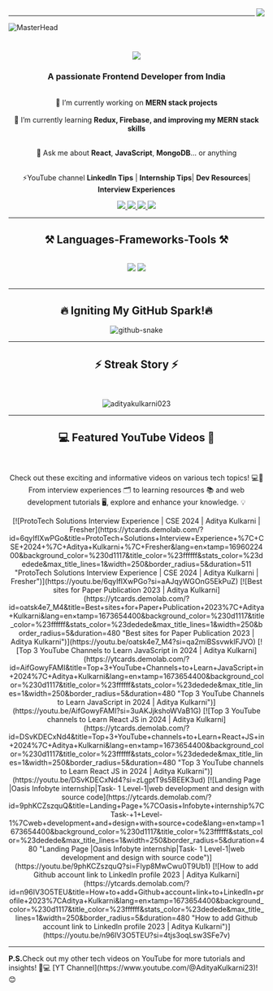 
<img align="right" src="https://visitor-badge.laobi.icu/badge?page_id=Adityakulkarni023.Adityakulkarni023" />
<hr/>

![MasterHead](https://firebasestorage.googleapis.com/v0/b/flexi-coding.appspot.com/o/dempgi7-520f8d5f-63d4-4453-8822-dbc149ae27f8.gif?alt=media&token=91c0c7b2-93c3-4029-b011-1a8703c5730d)

<h1 align="center">
    <img src="https://readme-typing-svg.herokuapp.com/?font=Righteous&size=35&center=true&vCenter=true&width=500&height=70&duration=4000&lines=Hi+There!+👋;+I'm+Aditya+Kulkarni!;" />
</h1>

<h3 align="center"><b>A passionate Frontend Developer from India</b></h3>

<br/>

<div align="center">
🔭 I’m currently working on <b>MERN stack projects</b>
<br/>
<br />
🌱 I’m currently learning <b>Redux, Firebase, and improving my MERN stack skills</b>
<br/>
<br />

 💬 Ask me about <b>React</b>, <b>JavaScript</b>, <b>MongoDB</b>... or anything
<br/>
<br />

 ⚡YouTube channel <b>LinkedIn Tips</b> | <b>Internship Tips</b>| <b>Dev Resources</b>| <b>Interview Experiences</b>
</div>

<div align="center"> 
  <a href="mailto:adityakulkarni023@gmail.com">
    <img src="https://img.shields.io/badge/Gmail-333333?style=for-the-badge&logo=gmail&logoColor=red" />
  </a>
  <a href="https://www.linkedin.com/in/aditya-kulkarni23/" target="_blank">
    <img src="https://img.shields.io/badge/LinkedIn-0077B5?style=for-the-badge&logo=linkedin&logoColor=white" />
  </a>
  <a href="https://adityafolio023.netlify.app/" target="_blank">
    <img src="https://img.shields.io/badge/Portfolio-FF5722?style=for-the-badge&logo=todoist&logoColor=white" />
  </a>
  <a href="https://www.youtube.com/@AdityaKulkarni23" target="_blank">
    <img src="https://img.shields.io/badge/YouTube-FF0000?style=for-the-badge&logo=youtube&logoColor=white" />
  </a>
</div>

<hr/>

<h2 align="center"><b>⚒️ Languages-Frameworks-Tools ⚒️</b></h2>
<br/>
<div align="center">
    <img src="https://skillicons.dev/icons?i=react,bootstrap,html,css,vscode,github,figma,tailwind,git,npm" />
    <img src="https://skillicons.dev/icons?i=nodejs,javascript,typescript,express,firebase,mongodb,mysql" /><br>
</div>
<br/>
<hr/>

<div align="center">
<h2>🔥 <b>Igniting My GitHub Spark!</b>🔥</h2>
    <picture>
  <source media="(prefers-color-scheme: light)" srcset="github-user-contribution.svg" />
  <img alt="github-snake" src="github-snake.svg" />
</picture>
</div>
<hr/>
<h2 align="center"><b>⚡ Streak Story ⚡</b></h2>
<br/>
<div align="center">
<p><img align="center" src="https://github-readme-streak-stats.herokuapp.com/?user=adityakulkarni023&theme=cobalt" alt="adityakulkarni023" /></p>
</div>
<hr />
<h2 align="center"><b> 💻 Featured YouTube Videos 🎥</b></h2>
<br/>

<p align="center">Check out these exciting and informative videos on various tech topics! 💻🚀 From interview experiences 🗂️ to learning resources 📚 and web development tutorials 🖥️, explore and enhance your knowledge. 💡</p>
 <div align="center">
[![ProtoTech Solutions Interview Experience | CSE 2024 | Aditya Kulkarni | Fresher](https://ytcards.demolab.com/?id=6qyIfIXwPGo&title=ProtoTech+Solutions+Interview+Experience+%7C+CSE+2024+%7C+Aditya+Kulkarni+%7C+Fresher&lang=en&timestamp=1696022400&background_color=%230d1117&title_color=%23ffffff&stats_color=%23dedede&max_title_lines=1&width=250&border_radius=5&duration=511 "ProtoTech Solutions Interview Experience | CSE 2024 | Aditya Kulkarni | Fresher")](https://youtu.be/6qyIfIXwPGo?si=aAJqyWGOnG5EkPuZ)
[![Best sites for Paper Publication 2023 | Aditya Kulkarni](https://ytcards.demolab.com/?id=oatsk4e7_M4&title=Best+sites+for+Paper+Publication+2023%7C+Aditya+Kulkarni&lang=en&timestamp=1673654400&background_color=%230d1117&title_color=%23ffffff&stats_color=%23dedede&max_title_lines=1&width=250&border_radius=5&duration=480 "Best sites for Paper Publication 2023 | Aditya Kulkarni")](https://youtu.be/oatsk4e7_M4?si=qa2miBSsvwklFJVO)
[![Top 3 YouTube Channels to Learn JavaScript in 2024 | Aditya Kulkarni](https://ytcards.demolab.com/?id=AifGowyFAMI&title=Top+3+YouTube+Channels+to+Learn+JavaScript+in+2024%7C+Aditya+Kulkarni&lang=en&timestamp=1673654400&background_color=%230d1117&title_color=%23ffffff&stats_color=%23dedede&max_title_lines=1&width=250&border_radius=5&duration=480 "Top 3 YouTube Channels to Learn JavaScript in 2024 | Aditya Kulkarni")](https://youtu.be/AifGowyFAMI?si=3uAKJjkshoWVaB1G)
[![Top 3 YouTube channels to Learn React JS in 2024 | Aditya Kulkarni](https://ytcards.demolab.com/?id=DSvKDECxNd4&title=Top+3+YouTube+channels+to+Learn+React+JS+in+2024%7C+Aditya+Kulkarni&lang=en&timestamp=1673654400&background_color=%230d1117&title_color=%23ffffff&stats_color=%23dedede&max_title_lines=1&width=250&border_radius=5&duration=480 "Top 3 YouTube channels to Learn React JS in 2024 | Aditya Kulkarni")](https://youtu.be/DSvKDECxNd4?si=zLgptT9s5BEEK3ud)
[![Landing Page |Oasis Infobyte internship|Task- 1 Level-1|web development and design with source code](https://ytcards.demolab.com/?id=9phKCZszquQ&title=Landing+Page+%7COasis+Infobyte+internship%7CTask-+1+Level-1%7Cweb+development+and+design+with+source+code&lang=en&timestamp=1673654400&background_color=%230d1117&title_color=%23ffffff&stats_color=%23dedede&max_title_lines=1&width=250&border_radius=5&duration=480 "Landing Page |Oasis Infobyte internship|Task- 1 Level-1|web development and design with source code")](https://youtu.be/9phKCZszquQ?si=Flyp8MwCwu0T9Ub1)
[![How to add Github account link to LinkedIn profile 2023 | Aditya Kulkarni](https://ytcards.demolab.com/?id=n96IV3O5TEU&title=How+to+add+Github+account+link+to+LinkedIn+profile+2023%7CAditya+Kulkarni&lang=en&timestamp=1673654400&background_color=%230d1117&title_color=%23ffffff&stats_color=%23dedede&max_title_lines=1&width=250&border_radius=5&duration=480 "How to add Github account link to LinkedIn profile 2023 | Aditya Kulkarni")](https://youtu.be/n96IV3O5TEU?si=4tjs3oqLsw3SFe7v)
 </div>
<hr />
<b>P.S.</b>Check out my other tech videos on YouTube for more tutorials and insights! 🎥💻 [YT Channel](https://www.youtube.com/@AdityaKulkarni23)! 😊






